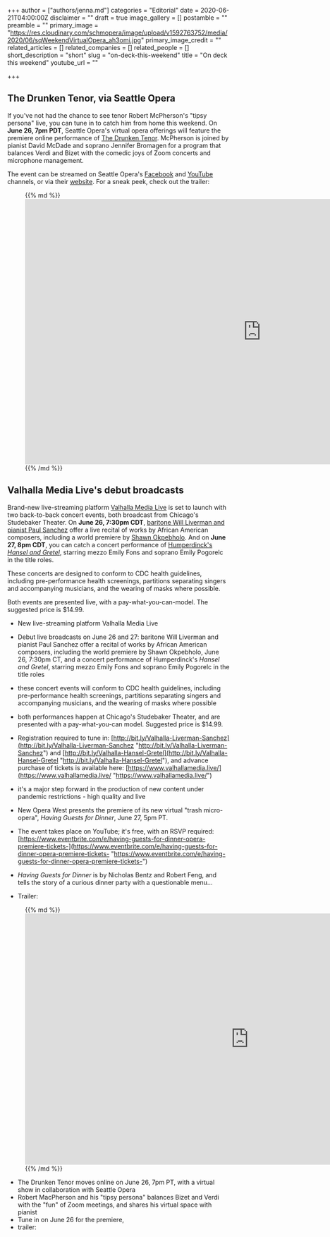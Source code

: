 +++
author = ["authors/jenna.md"]
categories = "Editorial"
date = 2020-06-21T04:00:00Z
disclaimer = ""
draft = true
image_gallery = []
postamble = ""
preamble = ""
primary_image = "https://res.cloudinary.com/schmopera/image/upload/v1592763752/media/2020/06/sqWeekendVirtualOpera_ah3omi.jpg"
primary_image_credit = ""
related_articles = []
related_companies = []
related_people = []
short_description = "short"
slug = "on-deck-this-weekend"
title = "On deck this weekend"
youtube_url = ""

+++
## The Drunken Tenor, via Seattle Opera

If you've not had the chance to see tenor Robert McPherson's "tipsy persona" live, you can tune in to catch him from home this weekend. On **June 26, 7pm PDT**, Seattle Opera's virtual opera offerings will feature the premiere online performance of [The Drunken Tenor](https://thedrunkentenor.com/). McPherson is joined by pianist David McDade and soprano Jennifer Bromagen for a program that balances Verdi and Bizet with the comedic joys of Zoom concerts and microphone management.

The event can be streamed on Seattle Opera's [Facebook](https://www.facebook.com/SeattleOpera) and [YouTube](https://www.youtube.com/user/SeattleOpera) channels, or via their [website](http://seattleopera.org/). For a sneak peek, check out the trailer:

<figure data-type="video">{{% md %}}<iframe width="1070" height="602" src="https://www.youtube.com/embed/8ZtuJJ5Aljc" frameborder="0" allow="accelerometer; autoplay; encrypted-media; gyroscope; picture-in-picture" allowfullscreen></iframe>{{% /md %}}

</figure>

## Valhalla Media Live's debut broadcasts

Brand-new live-streaming platform [Valhalla Media Live](https://www.valhallamedia.live/) is set to launch with two back-to-back concert events, both broadcast from Chicago's Studebaker Theater. On **June 26, 7:30pm CDT**, [baritone Will Liverman and pianist Paul Sanchez](http://bit.ly/Valhalla-Liverman-Sanchez) offer a live recital of works by African American composers, including a world premiere by [Shawn Okpebholo](http://www.shawnokpebholo.com/). And on **June 27, 8pm CDT**, you can catch a concert performance of [Humperdinck's _Hansel and Gretel_](http://bit.ly/Valhalla-Hansel-Gretel), starring mezzo Emily Fons and soprano Emily Pogorelc in the title roles.

These concerts are designed to conform to CDC health guidelines, including pre-performance health screenings, partitions separating singers and accompanying musicians, and the wearing of masks where possible.

Both events are presented live, with a pay-what-you-can-model. The suggested price is $14.99. 

* New live-streaming platform Valhalla Media Live
* Debut live broadcasts on June 26 and 27: baritone Will Liverman and pianist Paul Sanchez offer a recital of works by African American composers, including the world premiere by Shawn Okpebholo, June 26, 7:30pm CT, and a concert performance of Humperdinck's _Hansel and Gretel_, starring mezzo Emily Fons and soprano Emily Pogorelc in the title roles
* these concert events will conform to CDC health guidelines, including pre-performance health screenings, partitions separating singers and accompanying musicians, and the wearing of masks where possible
* both performances happen at Chicago's Studebaker Theater, and are presented with a pay-what-you-can model. Suggested price is $14.99.
* Registration required to tune in: [http://bit.ly/Valhalla-Liverman-Sanchez](http://bit.ly/Valhalla-Liverman-Sanchez "http://bit.ly/Valhalla-Liverman-Sanchez") and [http://bit.ly/Valhalla-Hansel-Gretel](http://bit.ly/Valhalla-Hansel-Gretel "http://bit.ly/Valhalla-Hansel-Gretel"), and advance purchase of tickets is available here: [https://www.valhallamedia.live/](https://www.valhallamedia.live/ "https://www.valhallamedia.live/")
* it's a major step forward in the production of new content under pandemic restrictions - high quality and live

* New Opera West presents the premiere of its new virtual "trash micro-opera", _Having Guests for Dinner_, June 27, 5pm PT.
* The event takes place on YouTube; it's free, with an RSVP required: [https://www.eventbrite.com/e/having-guests-for-dinner-opera-premiere-tickets-](https://www.eventbrite.com/e/having-guests-for-dinner-opera-premiere-tickets- "https://www.eventbrite.com/e/having-guests-for-dinner-opera-premiere-tickets-")
* _Having Guests for Dinner_ is by Nicholas Bentz and Robert Feng, and tells the story of a curious dinner party with a questionable menu...
* Trailer:

<figure data-type="video">{{% md %}}<iframe width="1013" height="570" src="https://www.youtube.com/embed/n25rjJd3KIU" frameborder="0" allow="accelerometer; autoplay; encrypted-media; gyroscope; picture-in-picture" allowfullscreen></iframe>{{% /md %}}

</figure>

* The Drunken Tenor moves online on June 26, 7pm PT, with a virtual show in collaboration with Seattle Opera
* Robert MacPherson and his "tipsy persona" balances Bizet and Verdi with the "fun" of Zoom meetings, and shares his virtual space with pianist 
* Tune in on June 26 for the premiere, 
* trailer: 